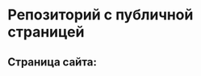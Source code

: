 # Репозиторий с публичной страницей 
## Страница сайта: 
<!--Здесь будет ссылка на публичную страницу-->